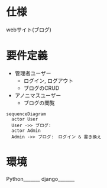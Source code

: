 # 仕様
webサイト(ブログ)

# 要件定義
* 管理者ユーザー
    * ログイン, ログアウト
    * ブログのCRUD
* アノニマスユーザー
    * ブログの閲覧

  
```mermaid
sequenceDiagram
  actor User
  User ->> ブログ: 
  actor Admin
  Admin ->> ブログ:　ログイン & 書き換え
```

# 環境
Python_______
django_______
